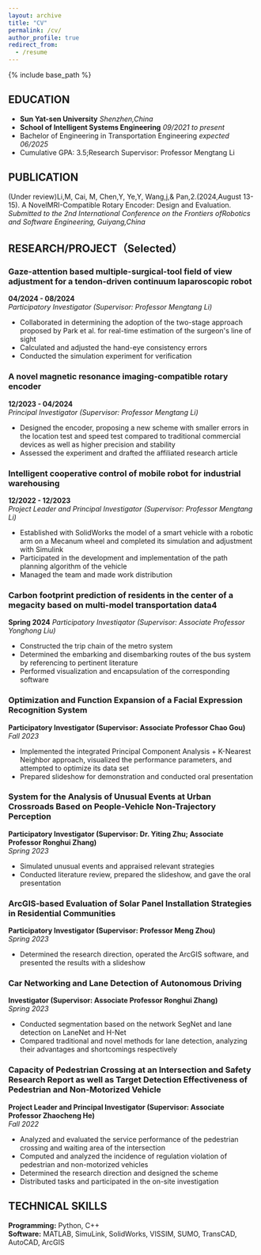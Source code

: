 ```yaml
---
layout: archive
title: "CV"
permalink: /cv/
author_profile: true
redirect_from:
  - /resume
---
```


{% include base_path %}

## EDUCATION
- **Sun Yat-sen University**  *Shenzhen,China*
- **School of Intelligent Systems Engineering** *09/2021 to present*
- Bachelor of Engineering in Transportation Engineering  *expected 06/2025*
- Cumulative GPA: 3.5;Research Supervisor: Professor Mengtang Li

## PUBLICATION
(Under review)Li,M, Cai, M, Chen,Y, Ye,Y, Wang,j,& Pan,2.(2024,August 13-15). A NovelMRI-Compatible Rotary Encoder: Design and Evaluation.  
*Submitted to the 2nd International Conference on the Frontiers ofRobotics and Software Engineering, Guiyang,China*
  
## RESEARCH/PROJECT（Selected）

### Gaze-attention based multiple-surgical-tool field of view adjustment for a tendon-driven continuum laparoscopic robot
**04/2024 - 08/2024**  
*Participatory Investigator (Supervisor: Professor Mengtang Li)*

- Collaborated in determining the adoption of the two-stage approach proposed by Park et al. for real-time estimation of the surgeon's line of sight
- Calculated and adjusted the hand-eye consistency errors
- Conducted the simulation experiment for verification

### A novel magnetic resonance imaging-compatible rotary encoder
**12/2023 - 04/2024**  
*Principal Investigator (Supervisor: Professor Mengtang Li)*

- Designed the encoder, proposing a new scheme with smaller errors in the location test and speed test compared to traditional commercial devices as well as higher precision and stability
- Assessed the experiment and drafted the affiliated research article

### Intelligent cooperative control of mobile robot for industrial warehousing
**12/2022 - 12/2023**  
*Project Leader and Principal Investigator (Supervisor: Professor Mengtang Li)*

- Established with SolidWorks the model of a smart vehicle with a robotic arm on a Mecanum wheel and completed its simulation and adjustment with Simulink
- Participated in the development and implementation of the path planning algorithm of the vehicle
- Managed the team and made work distribution

### Carbon footprint prediction of residents in the center of a megacity based on multi-model transportation data4 
**Spring 2024**
*Participatory Investiqator (Supervisor: Associate Professor Yonghong Liu)*

- Constructed the trip chain of the metro system
- Determined the embarking and disembarking routes of the bus system by referencing to pertinent literature
- Performed visualization and encapsulation of the corresponding software

### Optimization and Function Expansion of a Facial Expression Recognition System
**Participatory Investigator (Supervisor: Associate Professor Chao Gou)**  
*Fall 2023*

- Implemented the integrated Principal Component Analysis + K-Nearest Neighbor approach, visualized the performance parameters, and attempted to optimize its data set
- Prepared slideshow for demonstration and conducted oral presentation

### System for the Analysis of Unusual Events at Urban Crossroads Based on People-Vehicle Non-Trajectory Perception
**Participatory Investigator (Supervisor: Dr. Yiting Zhu; Associate Professor Ronghui Zhang)**  
*Spring 2023*

- Simulated unusual events and appraised relevant strategies
- Conducted literature review, prepared the slideshow, and gave the oral presentation

### ArcGIS-based Evaluation of Solar Panel Installation Strategies in Residential Communities
**Participatory Investigator (Supervisor: Professor Meng Zhou)**  
*Spring 2023*

- Determined the research direction, operated the ArcGIS software, and presented the results with a slideshow

### Car Networking and Lane Detection of Autonomous Driving
**Investigator (Supervisor: Associate Professor Ronghui Zhang)**  
*Spring 2023*

- Conducted segmentation based on the network SegNet and lane detection on LaneNet and H-Net
- Compared traditional and novel methods for lane detection, analyzing their advantages and shortcomings respectively

### Capacity of Pedestrian Crossing at an Intersection and Safety Research Report as well as Target Detection Effectiveness of Pedestrian and Non-Motorized Vehicle
**Project Leader and Principal Investigator (Supervisor: Associate Professor Zhaocheng He)**  
*Fall 2022*

- Analyzed and evaluated the service performance of the pedestrian crossing and waiting area of the intersection
- Computed and analyzed the incidence of regulation violation of pedestrian and non-motorized vehicles
- Determined the research direction and designed the scheme
- Distributed tasks and participated in the on-site investigation


## TECHNICAL SKILLS 

**Programming:** Python, C++   
**Software:** MATLAB, SimuLink, SolidWorks, VISSIM, SUMO, TransCAD, AutoCAD, ArcGIS

